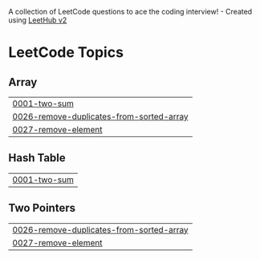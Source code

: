 A collection of LeetCode questions to ace the coding interview! - Created using [LeetHub v2](https://github.com/arunbhardwaj/LeetHub-2.0)
<!---LeetCode Topics Start-->
# LeetCode Topics
## Array
|  |
| ------- |
| [0001-two-sum](https://github.com/suggalalohith/leetcode/tree/master/0001-two-sum) |
| [0026-remove-duplicates-from-sorted-array](https://github.com/suggalalohith/leetcode/tree/master/0026-remove-duplicates-from-sorted-array) |
| [0027-remove-element](https://github.com/suggalalohith/leetcode/tree/master/0027-remove-element) |
## Hash Table
|  |
| ------- |
| [0001-two-sum](https://github.com/suggalalohith/leetcode/tree/master/0001-two-sum) |
## Two Pointers
|  |
| ------- |
| [0026-remove-duplicates-from-sorted-array](https://github.com/suggalalohith/leetcode/tree/master/0026-remove-duplicates-from-sorted-array) |
| [0027-remove-element](https://github.com/suggalalohith/leetcode/tree/master/0027-remove-element) |
<!---LeetCode Topics End-->